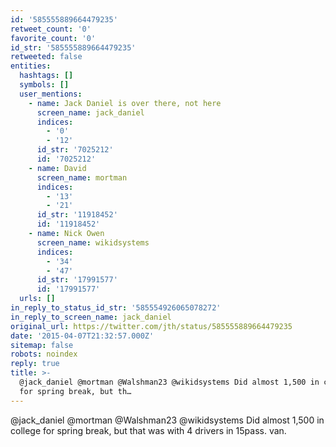 ```yaml
---
id: '585555889664479235'
retweet_count: '0'
favorite_count: '0'
id_str: '585555889664479235'
retweeted: false
entities:
  hashtags: []
  symbols: []
  user_mentions:
    - name: Jack Daniel is over there, not here
      screen_name: jack_daniel
      indices:
        - '0'
        - '12'
      id_str: '7025212'
      id: '7025212'
    - name: David
      screen_name: mortman
      indices:
        - '13'
        - '21'
      id_str: '11918452'
      id: '11918452'
    - name: Nick Owen
      screen_name: wikidsystems
      indices:
        - '34'
        - '47'
      id_str: '17991577'
      id: '17991577'
  urls: []
in_reply_to_status_id_str: '585554926065078272'
in_reply_to_screen_name: jack_daniel
original_url: https://twitter.com/jth/status/585555889664479235
date: '2015-04-07T21:32:57.000Z'
sitemap: false
robots: noindex
reply: true
title: >-
  @jack_daniel @mortman @Walshman23 @wikidsystems Did almost 1,500 in college
  for spring break, but th…
---
```


@jack_daniel @mortman @Walshman23 @wikidsystems Did almost 1,500 in college for spring break, but that was with 4 drivers in 15pass. van.